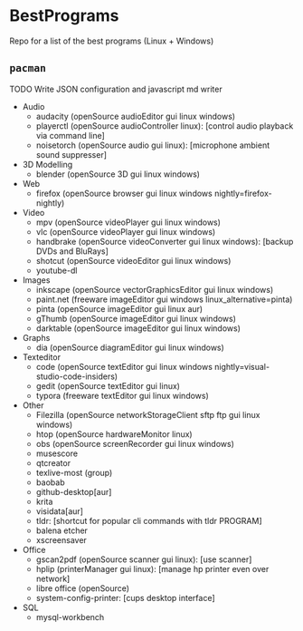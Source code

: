 # BestPrograms
Repo for a list of the best programs (Linux + Windows)

## `pacman`

TODO Write JSON configuration and javascript md writer

- Audio
  - audacity (openSource audioEditor gui linux windows)
  - playerctl (openSource audioController linux): [control audio playback via command line]
  - noisetorch (openSource audio gui linux): [microphone ambient sound suppresser]
- 3D Modelling
  - blender (openSource 3D gui linux windows)
- Web
  - firefox (openSource browser gui linux windows nightly=firefox-nightly)
- Video
  - mpv (openSource videoPlayer gui linux windows)
  - vlc (openSource videoPlayer gui linux windows)
  - handbrake (openSource videoConverter gui linux windows): [backup DVDs and BluRays]
  - shotcut (openSource videoEditor gui linux windows)
  - youtube-dl
- Images
  - inkscape (openSource vectorGraphicsEditor gui linux windows)
  - paint.net (freeware imageEditor gui windows linux_alternative=pinta)
  - pinta (openSource imageEditor gui linux aur)
  - gThumb (openSource imageEditor gui linux windows)
  - darktable (openSource imageEditor gui linux windows)
- Graphs
  - dia (openSource diagramEditor gui linux windows)
- Texteditor
  - code (openSource textEditor gui linux windows nightly=visual-studio-code-insiders)
  - gedit (openSource textEditor gui linux)
  - typora (freeware textEditor gui linux windows)
- Other
  - Filezilla (openSource networkStorageClient sftp ftp gui linux windows)
  - htop (openSource hardwareMonitor linux)
  - obs (openSource screenRecorder gui linux windows)
  - musescore
  - qtcreator
  - texlive-most (group)
  - baobab
  - github-desktop[aur]
  - krita
  - visidata[aur]
  - tldr: [shortcut for popular cli commands with tldr PROGRAM]
  - balena etcher
  - xscreensaver
- Office
  - gscan2pdf (openSource scanner gui linux): [use scanner]
  - hplip (printerManager gui linux): [manage hp printer even over network]
  - libre office (openSource)
  - system-config-printer: [cups desktop interface]
- SQL
  - mysql-workbench
